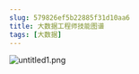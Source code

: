 ```yaml
---
slug: 579826ef5b22885f31d10aa6
title: 大数据工程师技能图谱
tags: [大数据]
---
```


![untitled1.png](https://static.gaoqixhb.com/FmmhKaDQkzbxefg3Ugx6raxVDwQd)
